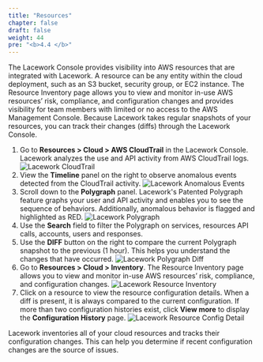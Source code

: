 ```yaml
---
title: "Resources"
chapter: false
draft: false
weight: 44
pre: "<b>4.4 </b>"
---
```


The Lacework Console provides visibility into AWS resources that are integrated with Lacework. A resource can be any entity within the cloud deployment, such as an S3 bucket, security group, or EC2 instance. The Resource Inventory page allows you to view and monitor in-use AWS resources’ risk, compliance, and configuration changes and provides visibility for team members with limited or no access to the AWS Management Console. Because Lacework takes regular snapshots of your resources, you can track their changes (diffs) through the Lacework Console.

1. Go to **Resources > Cloud > AWS CloudTrail** in the Lacework Console. Lacework analyzes the use and API activity from AWS CloudTrail logs.
![Lacework CloudTrail](/images/lacework-cloudtrail.png)
2. View the **Timeline** panel on the right to observe anomalous events detected from the CloudTrail activity.
![Lacework Anomalous Events](/images/lacework-anomalous-events.png)
3. Scroll down to the **Polygraph** panel. Lacework's Patented Polygraph feature graphs your user and API activity and enables you to see the sequence of behaviors. Additionally, anomalous behavior is flagged and highlighted as RED.
![Lacework Polygraph](/images/lacework-polygraph.png)
4. Use the **Search** field to filter the Polygraph on services, resources API calls, accounts, users and responses.
5. Use the **DIFF** button on the right to compare the current Polygraph snapshot to the previous (1 hour). This helps you understand the changes that have occurred.
![Lacework Polygraph Diff](/images/lacework-polygraph-diff.png)
6. Go to **Resources > Cloud > Inventory**. The Resource Inventory page allows you to view and monitor in-use AWS resources’ risk, compliance, and configuration changes.
![Lacework Resource Inventory](/images/lacework-resource-inventory.png)
7. Click on a resource to view the resource configuration details. When a diff is present, it is always compared to the current configuration. If more than two configuration histories exist, click **View more** to display the **Configuration History** page.
![Lacework Resource Config Detail](/images/lacework-resource-config-detail.png)

Lacework inventories all of your cloud resources and tracks their configuration changes. This can help you determine if recent configuration changes are the source of issues.